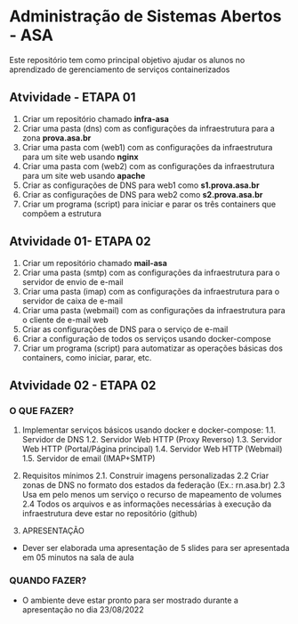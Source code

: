 # Administração de Sistemas Abertos - ASA
Este repositório tem como principal objetivo ajudar os alunos no aprendizado de gerenciamento de serviços containerizados

## Atvividade - ETAPA 01
1. Criar um repositório chamado **infra-asa**
2. Criar uma pasta (dns) com as configurações da infraestrutura para a zona **prova.asa.br**
3. Criar uma pasta com (web1) com as configurações da infraestrutura para um site web usando **nginx**
4. Criar uma pasta com (web2) com as configurações da infraestrutura para um site web usando **apache**
5. Criar as configurações de DNS para web1 como **s1.prova.asa.br**
6. Criar as configurações de DNS para web2 como **s2.prova.asa.br**
7. Criar um programa (script) para iniciar e parar os três containers que compõem a estrutura

## Atvividade 01- ETAPA 02
1. Criar um repositório chamado **mail-asa**
2. Criar uma pasta (smtp) com as configurações da infraestrutura para o servidor de envio de e-mail
3. Criar uma pasta (imap) com as configurações da infraestrutura para o servidor de caixa de e-mail
4. Criar uma pasta (webmail) com as configurações da infraestrutura para o cliente de e-mail web
5. Criar as configurações de DNS para o serviço de e-mail
6. Criar a configuração de todos os serviços usando docker-compose
7. Criar um programa (script) para automatizar as operações básicas dos containers, como iniciar, parar, etc.

## Atvividade 02 - ETAPA 02
### O QUE FAZER?
1. Implementar serviços básicos usando docker e docker-compose:
1.1. Servidor de DNS
1.2. Servidor Web HTTP (Proxy Reverso)
1.3. Servidor Web HTTP (Portal/Página principal)
1.4. Servidor Web HTTP (Webmail)
1.5. Servidor de email (IMAP+SMTP)

2. Requisitos mínimos
2.1. Construir imagens personalizadas
2.2  Criar zonas de DNS no formato dos estados da federação (Ex.: rn.asa.br)
2.3  Usa em pelo menos um serviço o recurso de mapeamento de volumes
2.4  Todos os arquivos e as informações necessárias à execução da infraestrutura deve estar no repositório (github)

3. APRESENTAÇÃO
- Dever ser elaborada uma apresentação de 5 slides para ser apresentada em 05 minutos na sala de aula

### QUANDO FAZER?
- O ambiente deve estar pronto para ser mostrado durante a apresentação no dia 23/08/2022


